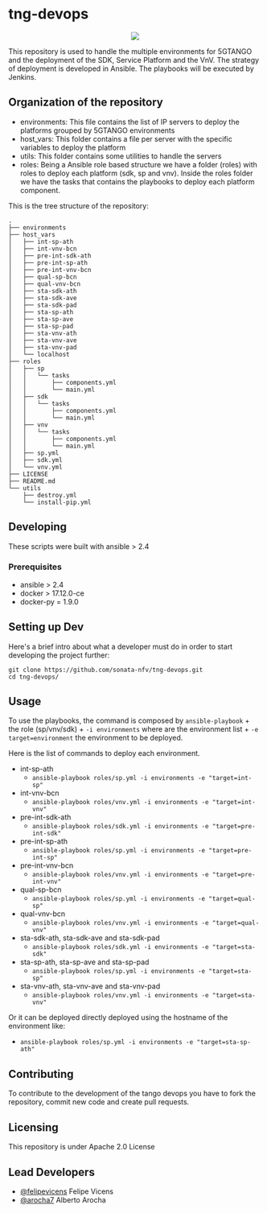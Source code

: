 # tng-devops

<p align="center"><img src="https://github.com/sonata-nfv/tng-devops/wiki/images/sonata-5gtango-logo-500px.png" /></p>

This repository is used to handle the multiple environments for 5GTANGO and the deployment of the SDK, Service Platform and the VnV. The strategy of deployment is developed in Ansible. The playbooks will be executed by Jenkins.

## Organization of the repository

* environments: This file contains the list of IP servers to deploy the platforms grouped by 5GTANGO environments
* host_vars: This folder contains a file per server with the specific variables to deploy the platform
* utils: This folder contains some utilities to handle the servers
* roles: Being a Ansible role based structure we have a folder (roles) with roles to deploy each platform (sdk, sp and vnv). Inside the roles folder we have the tasks that contains the playbooks to deploy each platform component.

This is the tree structure of the repository:

```
.
├── environments
├── host_vars
│   ├── int-sp-ath
│   ├── int-vnv-bcn
│   ├── pre-int-sdk-ath
│   ├── pre-int-sp-ath
│   ├── pre-int-vnv-bcn
│   ├── qual-sp-bcn
│   ├── qual-vnv-bcn
│   ├── sta-sdk-ath
│   ├── sta-sdk-ave
│   ├── sta-sdk-pad
│   ├── sta-sp-ath
│   ├── sta-sp-ave
│   ├── sta-sp-pad
│   ├── sta-vnv-ath
│   ├── sta-vnv-ave
│   ├── sta-vnv-pad
│   └── localhost
├── roles
│   ├── sp
│   │   └── tasks
│   │       ├── components.yml
│   │       └── main.yml
│   ├── sdk
│   │   └── tasks
│   │       ├── components.yml
│   │       └── main.yml
│   ├── vnv
│   │   └── tasks
│   │       ├── components.yml
│   │       └── main.yml
│   ├── sp.yml
│   ├── sdk.yml
│   └── vnv.yml
├── LICENSE
├── README.md
└── utils
    ├── destroy.yml
    └── install-pip.yml
```

## Developing

These scripts were built with ansible > 2.4

### Prerequisites

* ansible > 2.4
* docker > 17.12.0-ce
* docker-py = 1.9.0

## Setting up Dev

Here's a brief intro about what a developer must do in order to start developing the project further:

```
git clone https://github.com/sonata-nfv/tng-devops.git
cd tng-devops/
```

## Usage

To use the playbooks, the command is composed by `ansible-playbook` + the role (sp/vnv/sdk) + `-i environments` where are the environment list + `-e target=environment` the environment to be deployed.

Here is the list of commands to deploy each environment.

* int-sp-ath
  * `ansible-playbook roles/sp.yml -i environments -e "target=int-sp"`
* int-vnv-bcn
  * `ansible-playbook roles/vnv.yml -i environments -e "target=int-vnv"`
* pre-int-sdk-ath
  * `ansible-playbook roles/sdk.yml -i environments -e "target=pre-int-sdk"`
* pre-int-sp-ath
  * `ansible-playbook roles/sp.yml -i environments -e "target=pre-int-sp"`
* pre-int-vnv-bcn
  * `ansible-playbook roles/vnv.yml -i environments -e "target=pre-int-vnv"`
* qual-sp-bcn
  * `ansible-playbook roles/sp.yml -i environments -e "target=qual-sp"`
* qual-vnv-bcn
  * `ansible-playbook roles/vnv.yml -i environments -e "target=qual-vnv"`
* sta-sdk-ath, sta-sdk-ave and sta-sdk-pad
  * `ansible-playbook roles/sdk.yml -i environments -e "target=sta-sdk"`
* sta-sp-ath, sta-sp-ave and sta-sp-pad
  * `ansible-playbook roles/sp.yml -i environments -e "target=sta-sp"`
* sta-vnv-ath, sta-vnv-ave and sta-vnv-pad
  * `ansible-playbook roles/vnv.yml -i environments -e "target=sta-vnv"`

Or it can be deployed directly deployed using the hostname of the environment like:

* `ansible-playbook roles/sp.yml -i environments -e "target=sta-sp-ath"`

## Contributing

To contribute to the development of the tango devops you have to fork the repository, commit new code and create pull requests.

## Licensing

This repository is under Apache 2.0 License

## Lead Developers

* [@felipevicens](https://github.com/felipevicens) Felipe Vicens
* [@arocha7](https://github.com/arocha7/) Alberto Arocha